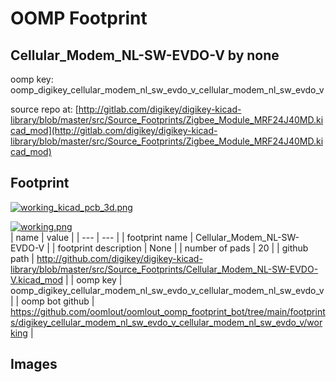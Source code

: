 # OOMP Footprint  
## Cellular_Modem_NL-SW-EVDO-V  by none  
  
oomp key: oomp_digikey_cellular_modem_nl_sw_evdo_v_cellular_modem_nl_sw_evdo_v  
  
source repo at: [http://gitlab.com/digikey/digikey-kicad-library/blob/master/src/Source_Footprints/Zigbee_Module_MRF24J40MD.kicad_mod](http://gitlab.com/digikey/digikey-kicad-library/blob/master/src/Source_Footprints/Zigbee_Module_MRF24J40MD.kicad_mod)  
## Footprint  
  
[![working_kicad_pcb_3d.png](working_kicad_pcb_3d_600.png)](working_kicad_pcb_3d.png)  
  
[![working.png](working_600.png)](working.png)  
| name | value | 
| --- | --- | 
| footprint name | Cellular_Modem_NL-SW-EVDO-V | 
| footprint description | None | 
| number of pads | 20 | 
| github path | http://github.com/digikey/digikey-kicad-library/blob/master/src/Source_Footprints/Cellular_Modem_NL-SW-EVDO-V.kicad_mod | 
| oomp key | oomp_digikey_cellular_modem_nl_sw_evdo_v_cellular_modem_nl_sw_evdo_v | 
| oomp bot github | https://github.com/oomlout/oomlout_oomp_footprint_bot/tree/main/footprints/digikey_cellular_modem_nl_sw_evdo_v_cellular_modem_nl_sw_evdo_v/working | 
## Images  
